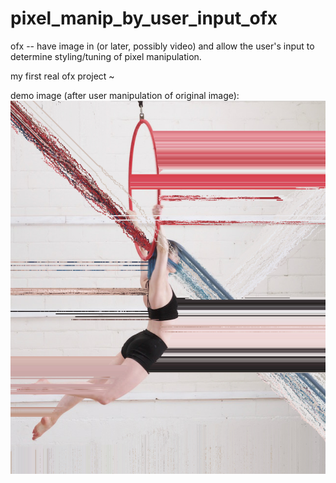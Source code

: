 # pixel_manip_by_user_input_ofx
ofx -- have image in (or later, possibly video) and allow the user's input to determine styling/tuning of pixel manipulation. 

my first real ofx project ~ 

demo image (after user manipulation of original image):
<img src = "demooutput.png">
